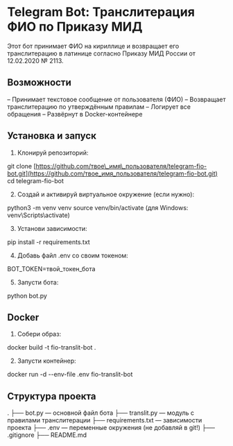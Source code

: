 
# Telegram Bot: Транслитерация ФИО по Приказу МИД

Этот бот принимает ФИО на кириллице и возвращает его транслитерацию в латинице согласно Приказу МИД России от 12.02.2020 № 2113.

## Возможности

– Принимает текстовое сообщение от пользователя (ФИО)
– Возвращает транслитерацию по утверждённым правилам
– Логирует все обращения
– Развёрнут в Docker-контейнере

## Установка и запуск

1. Клонируй репозиторий:

git clone [https://github.com/твое\_имя\_пользователя/telegram-fio-bot.git](https://github.com/твое_имя_пользователя/telegram-fio-bot.git)
cd telegram-fio-bot

2. Создай и активируй виртуальное окружение (если нужно):

python3 -m venv venv
source venv/bin/activate (для Windows: venv\Scripts\activate)

3. Установи зависимости:

pip install -r requirements.txt

4. Добавь файл .env со своим токеном:

BOT\_TOKEN=твой\_токен\_бота

5. Запусти бота:

python bot.py

## Docker

1. Собери образ:

docker build -t fio-translit-bot .

2. Запусти контейнер:

docker run -d --env-file .env fio-translit-bot

## Структура проекта

.
├── bot.py — основной файл бота
├── translit.py — модуль с правилами транслитерации
├── requirements.txt — зависимости проекта
├── .env — переменные окружения (не добавляй в git!)
├── .gitignore
├── README.md
